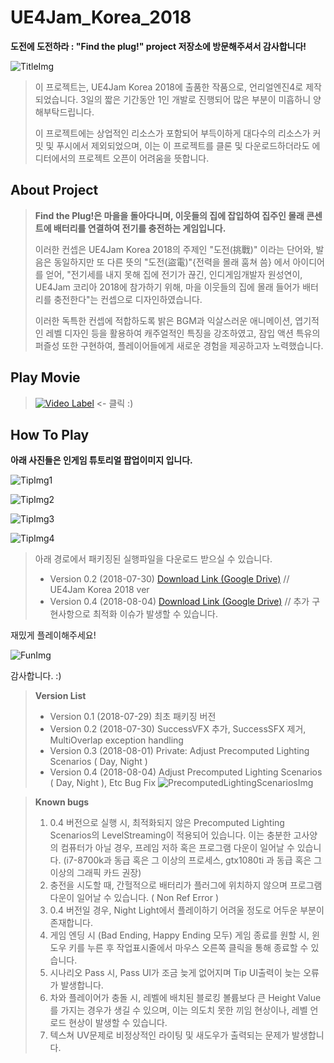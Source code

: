 # UE4Jam_Korea_2018
__도전에 도전하라 : "Find the plug!" project 저장소에 방문해주셔서 감사합니다!__

![TitleImg](./Challenge/ForCommit/Title.png)

> 이 프로젝트는, UE4Jam Korea 2018에 출품한 작품으로, 언리얼엔진4로 제작되었습니다. 3일의 짧은 기간동안 1인 개발로 진행되어 많은 부분이 미흡하니 양해부탁드립니다.
>
> 이 프로젝트에는 상업적인 리소스가 포함되어 부득이하게 대다수의 리소스가 커밋 및 푸시에서 제외되었으며, 이는 이 프로젝트를 클론 및 다운로드하더라도 에디터에서의 프로젝트 오픈이 어려움을 뜻합니다. 

About Project
---------
>__Find the Plug!은 마을을 돌아다니며, 이웃들의 집에 잡입하여 집주인 몰래 콘센트에 배터리를 연결하여 전기를 충전하는 게임입니다.__ 
>
>이러한 컨셉은 UE4Jam Korea 2018의 주제인 "도전(挑戰)" 이라는 단어와, 발음은 동일하지만 또 다른 뜻의 "도전(盜電)"{전력을 몰래 훔쳐 씀} 에서 아이디어를 얻어, "전기세를 내지 못해 집에 전기가 끊긴, 인디게임개발자 원성연이, UE4Jam 코리아 2018에 참가하기 위해, 마을 이웃들의 집에 몰래 들어가 배터리를 충전한다"는 컨셉으로 디자인하였습니다. 
>
>이러한 독특한 컨셉에 적합하도록 밝은 BGM과 익살스러운 애니메이션, 엽기적인 레벨 디자인 등을 활용하여 캐주얼적인 특징을 강조하였고, 잠입 액션 특유의 퍼즐성 또한 구현하여, 플레이어들에게 새로운 경험을 제공하고자 노력했습니다.

Play Movie
---------
>[![Video Label](http://img.youtube.com/vi/Lvh5gtjlnHY/0.jpg)](https://youtu.be/Lvh5gtjlnHY?t=0s) <- 클릭 :)

How To Play
--------
__아래 사진들은 인게임 튜토리얼 팝업이미지 입니다.__

![TipImg1](./Challenge/ForCommit/GitTip1.png)

![TipImg2](./Challenge/ForCommit/GitTip2.png)

![TipImg3](./Challenge/ForCommit/GitTip3.png)

![TipImg4](./Challenge/ForCommit/GitTip4.png)

> 아래 경로에서 패키징된 실행파일을 다운로드 받으실 수 있습니다.
>* Version 0.2 (2018-07-30) [Download Link (Google Drive)][1] // UE4Jam Korea 2018 ver
>* Version 0.4 (2018-08-04) [Download Link (Google Drive)][2] // 추가 구현사항으로 최적화 이슈가 발생할 수 있습니다. 

재밌게 플레이해주세요!

![FunImg](./Challenge/ForCommit/Fun.png)

감사합니다. :)

> __Version List__
>* Version 0.1 (2018-07-29) 최초 패키징 버전
>* Version 0.2 (2018-07-30) SuccessVFX 추가, SuccessSFX 제거, MultiOverlap exception handling
>* Version 0.3 (2018-08-01) Private: Adjust Precomputed Lighting Scenarios ( Day, Night )
>* Version 0.4 (2018-08-04) Adjust Precomputed Lighting Scenarios ( Day, Night ), Etc Bug Fix
> ![PrecomputedLightingScenariosImg](./Challenge/ForCommit/TwoLightLevelImage.png)

> __Known bugs__
> 1. 0.4 버전으로 실행 시, 최적화되지 않은 Precomputed Lighting Scenarios의 LevelStreaming이 적용되어 있습니다. 이는 충분한 고사양의 컴퓨터가 아닐 경우, 프레임 저하 혹은 프로그램 다운이 일어날 수 있습니다. (i7-8700k과 동급 혹은 그 이상의 프로세스, gtx1080ti 과 동급 혹은 그 이상의 그래픽 카드 권장)
> 2. 충전을 시도할 때, 간헐적으로 배터리가 플러그에 위치하지 않으며 프로그램 다운이 일어날 수 있습니다. ( Non Ref Error )
> 3. 0.4 버전일 경우, Night Light에서 플레이하기 어려울 정도로 어두운 부분이 존재합니다.
> 4. 게임 엔딩 시 (Bad Ending, Happy Ending 모두) 게임 종료를 원할 시, 윈도우 키를 누른 후 작업표시줄에서 마우스 오른쪽 클릭을 통해 종료할 수 있습니다.
> 5. 시나리오 Pass 시, Pass UI가 조금 늦게 없어지며 Tip UI출력이 늦는 오류가 발생합니다.
> 6. 차와 플레이어가 충돌 시, 레벨에 배치된 블로킹 볼륨보다 큰 Height Value를 가지는 경우가 생길 수 있으며, 이는 의도치 못한 끼임 현상이나, 레벨 언로드 현상이 발생할 수 있습니다.
> 7. 텍스쳐 UV문제로 비정상적인 라이팅 및 새도우가 출력되는 문제가 발생합니다.


[1]:https://drive.google.com/open?id=1dmDOBL34az80TLjYGfEAXXLuSLGWBLla
[2]:https://drive.google.com/open?id=1zp7D652sSwpT4-Tf2jwDFPSgvQ-3T6p2
